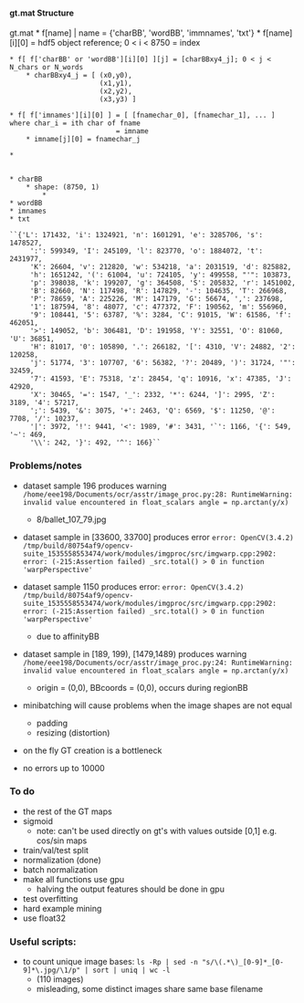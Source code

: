 #### gt.mat Structure

gt.mat
    * f[name] | name = {'charBB', 'wordBB', 'immnames', 'txt'}
        * f[name][i][0] = hdf5 object reference; 0 < i < 8750
                        = index
    
    * f[ f['charBB' or 'wordBB'][i][0] ][j] = [charBBxy4_j]; 0 < j < N_chars or N_words
        * charBBxy4_j = [ (x0,y0),
                          (x1,y1),
                          (x2,y2),
                          (x3,y3) ]
    
    * f[ f['imnames'][i][0] ] = [ [fnamechar_0], [fnamechar_1], ... ] where char_i = ith char of fname
                              = imname
        * imname[j][0] = fnamechar_j
    
    *

    
    * charBB
        * shape: (8750, 1)
            * 
    * wordBB
    * imnames
    * txt

    ``{'L': 171432, 'i': 1324921, 'n': 1601291, 'e': 3285706, 's': 1478527,
         ':': 599349, 'I': 245109, 'l': 823770, 'o': 1884072, 't': 2431977,
         'K': 26604, 'v': 212820, 'w': 534218, 'a': 2031519, 'd': 825882,
         'h': 1651242, '(': 61004, 'u': 724105, 'y': 499558, "'": 103873,
         'p': 398038, 'k': 199207, 'g': 364508, 'S': 205832, 'r': 1451002,
         'B': 82660, 'N': 117498, 'R': 147829, '-': 104635, 'T': 266968,
         'P': 78659, 'A': 225226, 'M': 147179, 'G': 56674, ',': 237698,
         '1': 187594, '8': 48077, 'c': 477372, 'F': 190562, 'm': 556960,
         '9': 108441, '5': 63787, '%': 3284, 'C': 91015, 'W': 61586, 'f': 462051,
         '>': 149052, 'b': 306481, 'D': 191958, 'Y': 32551, 'O': 81060, 'U': 36851,
         'H': 81017, '0': 105890, '.': 266182, '[': 4310, 'V': 24882, '2': 120258,
         'j': 51774, '3': 107707, '6': 56382, '?': 20489, ')': 31724, '"': 32459,
         '7': 41593, 'E': 75318, 'z': 28454, 'q': 10916, 'x': 47385, 'J': 42920,
         'X': 30465, '=': 1547, '_': 2332, '*': 6244, ']': 2995, 'Z': 3189, '4': 57217,
         ';': 5439, '&': 3075, '+': 2463, 'Q': 6569, '$': 11250, '@': 7708, '/': 10237,
         '|': 3972, '!': 9441, '<': 1989, '#': 3431, '`': 1166, '{': 549, '~': 469,
         '\\': 242, '}': 492, '^': 166}``


### Problems/notes

- dataset sample 196 produces warning `/home/eee198/Documents/ocr/asstr/image_proc.py:28: RuntimeWarning: invalid value encountered in float_scalars
  angle = np.arctan(y/x)`
    - 8/ballet_107_79.jpg

- dataset sample in [33600, 33700] produces error `error: OpenCV(3.4.2) /tmp/build/80754af9/opencv-suite_1535558553474/work/modules/imgproc/src/imgwarp.cpp:2902: error: (-215:Assertion failed) _src.total() > 0 in function 'warpPerspective'`

- dataset sample 1150 produces error: `error: OpenCV(3.4.2) /tmp/build/80754af9/opencv-suite_1535558553474/work/modules/imgproc/src/imgwarp.cpp:2902: error: (-215:Assertion failed) _src.total() > 0 in function 'warpPerspective'`
    - due to affinityBB

- dataset sample in [189, 199), [1479,1489) produces warning `/home/eee198/Documents/ocr/asstr/image_proc.py:24: RuntimeWarning: invalid value encountered in float_scalars angle = np.arctan(y/x)`
    - origin = (0,0), BBcoords = (0,0), occurs during regionBB

- minibatching will cause problems when the image shapes are not equal
    - padding
    - resizing (distortion)
- on the fly GT creation is a bottleneck
- no errors up to 10000


### To do

- the rest of the GT maps
- sigmoid
    - note: can't be used directly on gt's with values outside [0,1] e.g. cos/sin maps
- train/val/test split
- normalization (done)
- batch normalization
- make all functions use gpu
    - halving the output features should be done in gpu
- test overfitting
- hard example mining
- use float32


### Useful scripts:
- to count unique image bases: `ls -Rp | sed -n "s/\(.*\)_[0-9]*_[0-9]*\.jpg/\1/p" | sort | uniq | wc -l`
    - (110 images)
    - misleading, some distinct images share same base filename